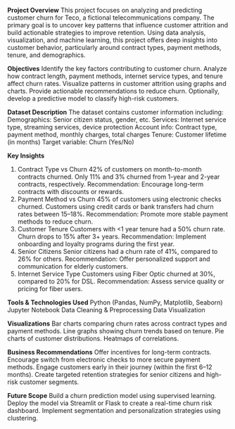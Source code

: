 **Project Overview**
This project focuses on analyzing and predicting customer churn for Teco, a fictional telecommunications company. The primary goal is to uncover key patterns that influence customer attrition and build actionable strategies to improve retention. Using data analysis, visualization, and machine learning, this project offers deep insights into customer behavior, particularly around contract types, payment methods, tenure, and demographics.

**Objectives**
Identify the key factors contributing to customer churn.
Analyze how contract length, payment methods, internet service types, and tenure affect churn rates.
Visualize patterns in customer attrition using graphs and charts.
Provide actionable recommendations to reduce churn.
Optionally, develop a predictive model to classify high-risk customers.

**Dataset Description**
The dataset contains customer information including:
Demographics: Senior citizen status, gender, etc.
Services: Internet service type, streaming services, device protection
Account info: Contract type, payment method, monthly charges, total charges
Tenure: Customer lifetime (in months)
Target variable: Churn (Yes/No)

**Key Insights**
1. Contract Type vs Churn
42% of customers on month-to-month contracts churned.
Only 11% and 3% churned from 1-year and 2-year contracts, respectively.
Recommendation: Encourage long-term contracts with discounts or rewards.
2. Payment Method vs Churn
45% of customers using electronic checks churned.
Customers using credit cards or bank transfers had churn rates between 15–18%.
Recommendation: Promote more stable payment methods to reduce churn.
3. Customer Tenure
Customers with <1 year tenure had a 50% churn rate.
Churn drops to 15% after 3+ years.
Recommendation: Implement onboarding and loyalty programs during the first year.
4. Senior Citizens
Senior citizens had a churn rate of 41%, compared to 26% for others.
Recommendation: Offer personalized support and communication for elderly customers.
5. Internet Service Type
Customers using Fiber Optic churned at 30%, compared to 20% for DSL.
Recommendation: Assess service quality or pricing for fiber users.

**Tools & Technologies Used**
Python (Pandas, NumPy, Matplotlib, Seaborn)
Jupyter Notebook
Data Cleaning & Preprocessing
Data Visualization

**Visualizations**
Bar charts comparing churn rates across contract types and payment methods.
Line graphs showing churn trends based on tenure.
Pie charts of customer distributions.
Heatmaps of correlations.

**Business Recommendations**
Offer incentives for long-term contracts.
Encourage switch from electronic checks to more secure payment methods.
Engage customers early in their journey (within the first 6–12 months).
Create targeted retention strategies for senior citizens and high-risk customer segments.

**Future Scope**
Build a churn prediction model using supervised learning.
Deploy the model via Streamlit or Flask to create a real-time churn risk dashboard.
Implement segmentation and personalization strategies using clustering.
